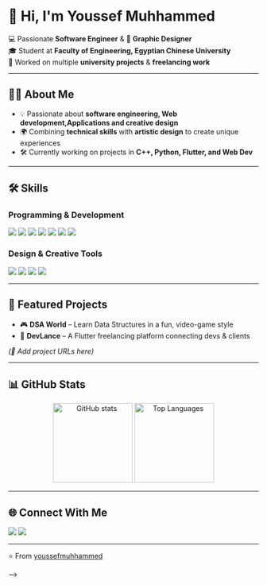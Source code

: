 # 👋 Hi, I'm Youssef Muhhammed  

💻 Passionate **Software Engineer** & 🎨 **Graphic Designer**  
🎓 Student at **Faculty of Engineering, Egyptian Chinese University**  
🚀 Worked on multiple **university projects** & **freelancing work**  

---

## 👨‍💻 About Me
- 💡 Passionate about **software engineering, Web development,Applications and creative design**   
- 🌍 Combining **technical skills** with **artistic design** to create unique experiences  
- 🛠 Currently working on projects in **C++, Python, Flutter, and Web Dev**  

---

## 🛠 Skills  

### Programming & Development  
<p align="left">
  <img src="https://img.shields.io/badge/C++-00599C?style=for-the-badge&logo=cplusplus&logoColor=white" />
  <img src="https://img.shields.io/badge/Python-3776AB?style=for-the-badge&logo=python&logoColor=white" />
  <img src="https://img.shields.io/badge/Flutter-02569B?style=for-the-badge&logo=flutter&logoColor=white" />
  <img src="https://img.shields.io/badge/HTML5-E34F26?style=for-the-badge&logo=html5&logoColor=white" />
  <img src="https://img.shields.io/badge/CSS3-1572B6?style=for-the-badge&logo=css3&logoColor=white" />
  <img src="https://img.shields.io/badge/JavaScript-F7DF1E?style=for-the-badge&logo=javascript&logoColor=black" />
  <img src="https://img.shields.io/badge/SQL-4479A1?style=for-the-badge&logo=mysql&logoColor=white" />
</p>

### Design & Creative Tools  
<p align="left">
  <img src="https://img.shields.io/badge/Adobe%20Photoshop-31A8FF?style=for-the-badge&logo=adobephotoshop&logoColor=white" />
  <img src="https://img.shields.io/badge/Adobe%20Illustrator-FF9A00?style=for-the-badge&logo=adobeillustrator&logoColor=white" />
  <img src="https://img.shields.io/badge/Blender-F5792A?style=for-the-badge&logo=blender&logoColor=white" />
  <img src="https://img.shields.io/badge/Adobe%20Premiere%20Pro-9999FF?style=for-the-badge&logo=adobepremierepro&logoColor=white" />
</p>

---

## 📌 Featured Projects  

- 🎮 **DSA World** – Learn Data Structures in a fun, video-game style  
- 📱 **DevLance** – A Flutter freelancing platform connecting devs & clients    

*(🔗 Add project URLs here)*  

---

## 📊 GitHub Stats  

<p align="center">
  <img src="https://github-readme-stats.vercel.app/api?username=youssefmuhhammed&show_icons=true&theme=tokyonight" alt="GitHub stats" height="160"/>
  <img src="https://github-readme-stats.vercel.app/api/top-langs/?username=youssefmuhhammed&layout=compact&theme=tokyonight" alt="Top Languages" height="160"/>
</p>

---

## 🌐 Connect With Me  
<p align="left">
  <a href="[https://www.linkedin.com/](https://www.linkedin.com/in/yusfmohamed/)" target="_blank"><img src="https://img.shields.io/badge/-LinkedIn-0077B5?style=for-the-badge&logo=linkedin&logoColor=white"/></a>
  <a href="[https://www.behance.net/](https://www.behance.net/yusf4u)" target="_blank"><img src="https://img.shields.io/badge/-Behance-1769FF?style=for-the-badge&logo=behance&logoColor=white"/></a>
</p>

---

⭐ From [youssefmuhhammed](https://github.com/youssefmuhhammed)

-->

